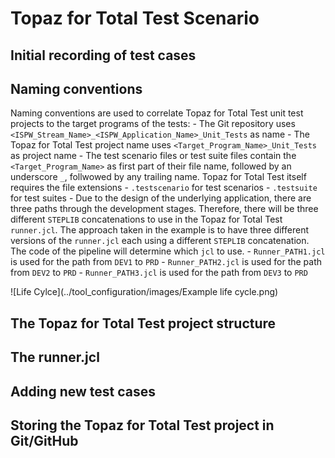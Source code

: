 # <a id="Topaz for Total Test Scenario"></a> Topaz for Total Test Scenario

## <a id="Initial recording of test cases"></a> Initial recording of test cases

## <a id="Naming conventions"></a> Naming conventions
Naming conventions are used to correlate Topaz for Total Test unit test projects to the target programs of the tests:
    - The Git repository uses `<ISPW_Stream_Name>_<ISPW_Application_Name>_Unit_Tests` as name
    - The Topaz for Total Test project name uses `<Target_Program_Name>_Unit_Tests` as project name 
    - The test scenario files or test suite files contain the `<Target_Program_Name>` as first part of their file name, followed by an underscore `_`, follwowed by any trailing name. Topaz for Total Test itself requires the file extensions
        - `.testscenario` for test scenarios
        - `.testsuite` for test suites
    - Due to the design of the underlying application, there are three paths through the development stages. Therefore, there will be three different `STEPLIB` concatenations to use in the Topaz for Total Test `runner.jcl`. The approach taken in the example is to have three different versions of the `runner.jcl` each using a different `STEPLIB` concatenation. The code of the pipeline will determine which `jcl` to use.
        - `Runner_PATH1.jcl` is used for the path from `DEV1` to `PRD`
        - `Runner_PATH2.jcl` is used for the path from `DEV2` to `PRD`
        - `Runner_PATH3.jcl` is used for the path from `DEV3` to `PRD`

![Life Cylce](../tool_configuration/images/Example life cycle.png)

## <a id="The Topaz for Total Test project structure"></a> The Topaz for Total Test project structure

## <a id="The runner.jcl"></a> The runner.jcl

## <a id="Adding new test cases"></a> Adding new test cases

## <a id="Storing the Topaz for Total Test project in Git/GitHub"></a> Storing the Topaz for Total Test project in Git/GitHub